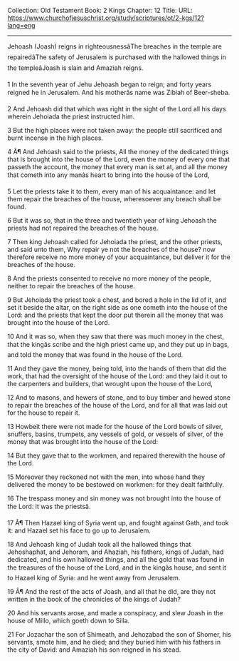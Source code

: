 Collection: Old Testament
Book: 2 Kings
Chapter: 12
Title: 
URL: https://www.churchofjesuschrist.org/study/scriptures/ot/2-kgs/12?lang=eng

---

Jehoash (Joash) reigns in righteousnessâThe breaches in the temple are repairedâThe safety of Jerusalem is purchased with the hallowed things in the templeâJoash is slain and Amaziah reigns.

1 In the seventh year of Jehu Jehoash began to reign; and forty years reigned he in Jerusalem. And his motherâs name was Zibiah of Beer-sheba.

2 And Jehoash did that which was right in the sight of the Lord all his days wherein Jehoiada the priest instructed him.

3 But the high places were not taken away: the people still sacrificed and burnt incense in the high places.

4 Â¶ And Jehoash said to the priests, All the money of the dedicated things that is brought into the house of the Lord, even the money of every one that passeth the account, the money that every man is set at, and all the money that cometh into any manâs heart to bring into the house of the Lord,

5 Let the priests take it to them, every man of his acquaintance: and let them repair the breaches of the house, wheresoever any breach shall be found.

6 But it was so, that in the three and twentieth year of king Jehoash the priests had not repaired the breaches of the house.

7 Then king Jehoash called for Jehoiada the priest, and the other priests, and said unto them, Why repair ye not the breaches of the house? now therefore receive no more money of your acquaintance, but deliver it for the breaches of the house.

8 And the priests consented to receive no more money of the people, neither to repair the breaches of the house.

9 But Jehoiada the priest took a chest, and bored a hole in the lid of it, and set it beside the altar, on the right side as one cometh into the house of the Lord: and the priests that kept the door put therein all the money that was brought into the house of the Lord.

10 And it was so, when they saw that there was much money in the chest, that the kingâs scribe and the high priest came up, and they put up in bags, and told the money that was found in the house of the Lord.

11 And they gave the money, being told, into the hands of them that did the work, that had the oversight of the house of the Lord: and they laid it out to the carpenters and builders, that wrought upon the house of the Lord,

12 And to masons, and hewers of stone, and to buy timber and hewed stone to repair the breaches of the house of the Lord, and for all that was laid out for the house to repair it.

13 Howbeit there were not made for the house of the Lord bowls of silver, snuffers, basins, trumpets, any vessels of gold, or vessels of silver, of the money that was brought into the house of the Lord:

14 But they gave that to the workmen, and repaired therewith the house of the Lord.

15 Moreover they reckoned not with the men, into whose hand they delivered the money to be bestowed on workmen: for they dealt faithfully.

16 The trespass money and sin money was not brought into the house of the Lord: it was the priestsâ.

17 Â¶ Then Hazael king of Syria went up, and fought against Gath, and took it: and Hazael set his face to go up to Jerusalem.

18 And Jehoash king of Judah took all the hallowed things that Jehoshaphat, and Jehoram, and Ahaziah, his fathers, kings of Judah, had dedicated, and his own hallowed things, and all the gold that was found in the treasures of the house of the Lord, and in the kingâs house, and sent it to Hazael king of Syria: and he went away from Jerusalem.

19 Â¶ And the rest of the acts of Joash, and all that he did, are they not written in the book of the chronicles of the kings of Judah?

20 And his servants arose, and made a conspiracy, and slew Joash in the house of Millo, which goeth down to Silla.

21 For Jozachar the son of Shimeath, and Jehozabad the son of Shomer, his servants, smote him, and he died; and they buried him with his fathers in the city of David: and Amaziah his son reigned in his stead.

